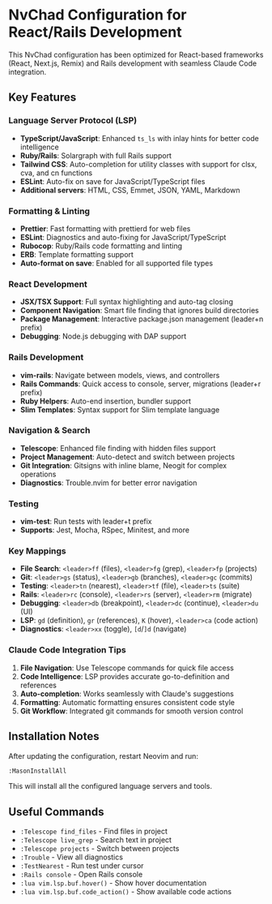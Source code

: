# NvChad Configuration for React/Rails Development

This NvChad configuration has been optimized for React-based frameworks (React, Next.js, Remix) and Rails development with seamless Claude Code integration.

## Key Features

### Language Server Protocol (LSP)
- **TypeScript/JavaScript**: Enhanced `ts_ls` with inlay hints for better code intelligence
- **Ruby/Rails**: Solargraph with full Rails support
- **Tailwind CSS**: Auto-completion for utility classes with support for clsx, cva, and cn functions
- **ESLint**: Auto-fix on save for JavaScript/TypeScript files
- **Additional servers**: HTML, CSS, Emmet, JSON, YAML, Markdown

### Formatting & Linting
- **Prettier**: Fast formatting with prettierd for web files
- **ESLint**: Diagnostics and auto-fixing for JavaScript/TypeScript
- **Rubocop**: Ruby/Rails code formatting and linting
- **ERB**: Template formatting support
- **Auto-format on save**: Enabled for all supported file types

### React Development
- **JSX/TSX Support**: Full syntax highlighting and auto-tag closing
- **Component Navigation**: Smart file finding that ignores build directories
- **Package Management**: Interactive package.json management (leader+n prefix)
- **Debugging**: Node.js debugging with DAP support

### Rails Development
- **vim-rails**: Navigate between models, views, and controllers
- **Rails Commands**: Quick access to console, server, migrations (leader+r prefix)
- **Ruby Helpers**: Auto-end insertion, bundler support
- **Slim Templates**: Syntax support for Slim template language

### Navigation & Search
- **Telescope**: Enhanced file finding with hidden files support
- **Project Management**: Auto-detect and switch between projects
- **Git Integration**: Gitsigns with inline blame, Neogit for complex operations
- **Diagnostics**: Trouble.nvim for better error navigation

### Testing
- **vim-test**: Run tests with leader+t prefix
- **Supports**: Jest, Mocha, RSpec, Minitest, and more

### Key Mappings
- **File Search**: `<leader>ff` (files), `<leader>fg` (grep), `<leader>fp` (projects)
- **Git**: `<leader>gs` (status), `<leader>gb` (branches), `<leader>gc` (commits)
- **Testing**: `<leader>tn` (nearest), `<leader>tf` (file), `<leader>ts` (suite)
- **Rails**: `<leader>rc` (console), `<leader>rs` (server), `<leader>rm` (migrate)
- **Debugging**: `<leader>db` (breakpoint), `<leader>dc` (continue), `<leader>du` (UI)
- **LSP**: `gd` (definition), `gr` (references), `K` (hover), `<leader>ca` (code action)
- **Diagnostics**: `<leader>xx` (toggle), `[d`/`]d` (navigate)

### Claude Code Integration Tips
1. **File Navigation**: Use Telescope commands for quick file access
2. **Code Intelligence**: LSP provides accurate go-to-definition and references
3. **Auto-completion**: Works seamlessly with Claude's suggestions
4. **Formatting**: Automatic formatting ensures consistent code style
5. **Git Workflow**: Integrated git commands for smooth version control

## Installation Notes

After updating the configuration, restart Neovim and run:
```bash
:MasonInstallAll
```

This will install all the configured language servers and tools.

## Useful Commands

- `:Telescope find_files` - Find files in project
- `:Telescope live_grep` - Search text in project
- `:Telescope projects` - Switch between projects
- `:Trouble` - View all diagnostics
- `:TestNearest` - Run test under cursor
- `:Rails console` - Open Rails console
- `:lua vim.lsp.buf.hover()` - Show hover documentation
- `:lua vim.lsp.buf.code_action()` - Show available code actions